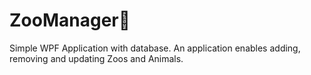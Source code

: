 # ZooManager🦁
Simple WPF Application with database.
An application enables adding, removing and updating Zoos and Animals. 
